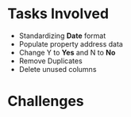 # Tasks Involved
- Standardizing **Date** format
- Populate property address data
- Change Y to **Yes** and N to **No**
- Remove Duplicates
- Delete unused columns

# Challenges

